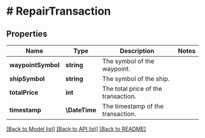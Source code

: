 # # RepairTransaction

## Properties

Name | Type | Description | Notes
------------ | ------------- | ------------- | -------------
**waypointSymbol** | **string** | The symbol of the waypoint. |
**shipSymbol** | **string** | The symbol of the ship. |
**totalPrice** | **int** | The total price of the transaction. |
**timestamp** | **\DateTime** | The timestamp of the transaction. |

[[Back to Model list]](../../README.md#models) [[Back to API list]](../../README.md#endpoints) [[Back to README]](../../README.md)
